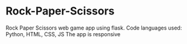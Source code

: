 # Rock-Paper-Scissors
Rock Paper Scissors web game app using flask.
Code languages used: Python, HTML, CSS, JS
The app is responsive
